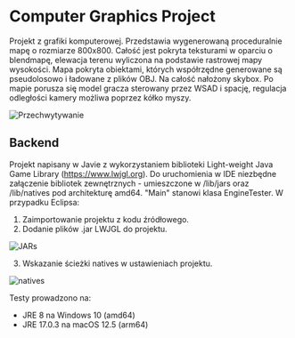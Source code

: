 # Computer Graphics Project

Projekt z grafiki komputerowej.
Przedstawia wygenerowaną proceduralnie mapę o rozmiarze 800x800. Całość jest pokryta teksturami w oparciu o blendmapę, elewacja terenu wyliczona na podstawie rastrowej mapy wysokości. Mapa pokryta obiektami, których współrzędne generowane są pseudolosowo i ładowane z plików OBJ. Na całość nałożony skybox. Po mapie porusza się model gracza sterowany przez WSAD i spację, regulacja odległości kamery możliwa poprzez kółko myszy.

![Przechwytywanie](https://user-images.githubusercontent.com/81091594/189534903-6e21b0bc-77ec-4f81-b7ad-b7e1be22d9ce.PNG)

## Backend

Projekt napisany w Javie z wykorzystaniem biblioteki Light-weight Java Game Library (https://www.lwjgl.org).
Do uruchomienia w IDE niezbędne załączenie bibliotek zewnętrznych - umieszczone w /lib/jars oraz /lib/natives pod architekturę amd64. "Main" stanowi klasa EngineTester.
W przypadku Eclipsa:
1. Zaimportowanie projektu z kodu źródłowego.
2. Dodanie plików .jar LWJGL do projektu.

![JARs](https://user-images.githubusercontent.com/81091594/189535457-97d840ea-4109-4683-8b59-75971be5cfc9.PNG)

3. Wskazanie ścieżki natives w ustawieniach projektu.

![natives](https://user-images.githubusercontent.com/81091594/189535789-8d64cbb4-c929-4d36-a602-149af133e958.PNG)

Testy prowadzono na:
- JRE 8 na Windows 10 (amd64)
- JRE 17.0.3 na macOS 12.5 (arm64)
